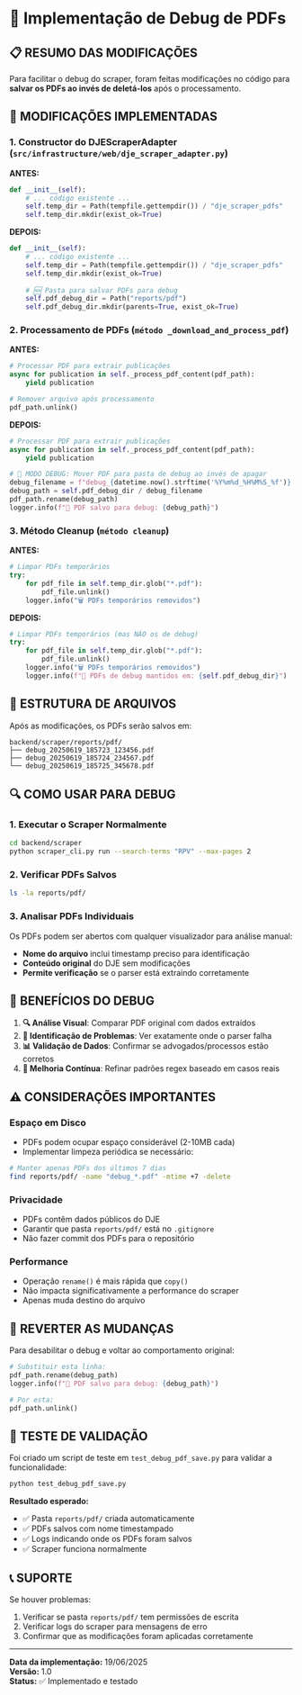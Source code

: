 # 🐛 Implementação de Debug de PDFs

## 📋 **RESUMO DAS MODIFICAÇÕES**

Para facilitar o debug do scraper, foram feitas modificações no código para **salvar os PDFs ao invés de deletá-los** após o processamento.

## 🔧 **MODIFICAÇÕES IMPLEMENTADAS**

### 1. **Constructor do DJEScraperAdapter** (`src/infrastructure/web/dje_scraper_adapter.py`)

**ANTES:**
```python
def __init__(self):
    # ... código existente ...
    self.temp_dir = Path(tempfile.gettempdir()) / "dje_scraper_pdfs"
    self.temp_dir.mkdir(exist_ok=True)
```

**DEPOIS:**
```python
def __init__(self):
    # ... código existente ...
    self.temp_dir = Path(tempfile.gettempdir()) / "dje_scraper_pdfs"
    self.temp_dir.mkdir(exist_ok=True)
    
    # 🆕 Pasta para salvar PDFs para debug
    self.pdf_debug_dir = Path("reports/pdf")
    self.pdf_debug_dir.mkdir(parents=True, exist_ok=True)
```

### 2. **Processamento de PDFs** (`método _download_and_process_pdf`)

**ANTES:**
```python
# Processar PDF para extrair publicações
async for publication in self._process_pdf_content(pdf_path):
    yield publication

# Remover arquivo após processamento
pdf_path.unlink()
```

**DEPOIS:**
```python
# Processar PDF para extrair publicações
async for publication in self._process_pdf_content(pdf_path):
    yield publication

# 🐛 MODO DEBUG: Mover PDF para pasta de debug ao invés de apagar
debug_filename = f"debug_{datetime.now().strftime('%Y%m%d_%H%M%S_%f')}.pdf"
debug_path = self.pdf_debug_dir / debug_filename
pdf_path.rename(debug_path)
logger.info(f"🐛 PDF salvo para debug: {debug_path}")
```

### 3. **Método Cleanup** (`método cleanup`)

**ANTES:**
```python
# Limpar PDFs temporários
try:
    for pdf_file in self.temp_dir.glob("*.pdf"):
        pdf_file.unlink()
    logger.info("🗑️ PDFs temporários removidos")
```

**DEPOIS:**
```python
# Limpar PDFs temporários (mas NÃO os de debug)
try:
    for pdf_file in self.temp_dir.glob("*.pdf"):
        pdf_file.unlink()
    logger.info("🗑️ PDFs temporários removidos")
    logger.info(f"🐛 PDFs de debug mantidos em: {self.pdf_debug_dir}")
```

## 📁 **ESTRUTURA DE ARQUIVOS**

Após as modificações, os PDFs serão salvos em:
```
backend/scraper/reports/pdf/
├── debug_20250619_185723_123456.pdf
├── debug_20250619_185724_234567.pdf
└── debug_20250619_185725_345678.pdf
```

## 🔍 **COMO USAR PARA DEBUG**

### 1. **Executar o Scraper Normalmente**
```bash
cd backend/scraper
python scraper_cli.py run --search-terms "RPV" --max-pages 2
```

### 2. **Verificar PDFs Salvos**
```bash
ls -la reports/pdf/
```

### 3. **Analisar PDFs Individuais**
Os PDFs podem ser abertos com qualquer visualizador para análise manual:
- **Nome do arquivo** inclui timestamp preciso para identificação
- **Conteúdo original** do DJE sem modificações
- **Permite verificação** se o parser está extraindo corretamente

## 🎯 **BENEFÍCIOS DO DEBUG**

1. **🔍 Análise Visual**: Comparar PDF original com dados extraídos
2. **🐛 Identificação de Problemas**: Ver exatamente onde o parser falha
3. **📊 Validação de Dados**: Confirmar se advogados/processos estão corretos
4. **🔧 Melhoria Contínua**: Refinar padrões regex baseado em casos reais

## ⚠️ **CONSIDERAÇÕES IMPORTANTES**

### **Espaço em Disco**
- PDFs podem ocupar espaço considerável (2-10MB cada)
- Implementar limpeza periódica se necessário:
```bash
# Manter apenas PDFs dos últimos 7 dias
find reports/pdf/ -name "debug_*.pdf" -mtime +7 -delete
```

### **Privacidade**
- PDFs contêm dados públicos do DJE
- Garantir que pasta `reports/pdf/` está no `.gitignore`
- Não fazer commit dos PDFs para o repositório

### **Performance**
- Operação `rename()` é mais rápida que `copy()`
- Não impacta significativamente a performance do scraper
- Apenas muda destino do arquivo

## 🔄 **REVERTER AS MUDANÇAS**

Para desabilitar o debug e voltar ao comportamento original:

```python
# Substituir esta linha:
pdf_path.rename(debug_path)
logger.info(f"🐛 PDF salvo para debug: {debug_path}")

# Por esta:
pdf_path.unlink()
```

## 🧪 **TESTE DE VALIDAÇÃO**

Foi criado um script de teste em `test_debug_pdf_save.py` para validar a funcionalidade:

```bash
python test_debug_pdf_save.py
```

**Resultado esperado:**
- ✅ Pasta `reports/pdf/` criada automaticamente
- ✅ PDFs salvos com nome timestampado
- ✅ Logs indicando onde os PDFs foram salvos
- ✅ Scraper funciona normalmente

## 📞 **SUPORTE**

Se houver problemas:
1. Verificar se pasta `reports/pdf/` tem permissões de escrita
2. Verificar logs do scraper para mensagens de erro
3. Confirmar que as modificações foram aplicadas corretamente

---
**Data da implementação:** 19/06/2025  
**Versão:** 1.0  
**Status:** ✅ Implementado e testado 